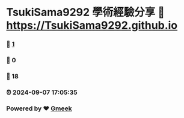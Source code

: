 # TsukiSama9292 學術經驗分享 :link: https://TsukiSama9292.github.io 
### :page_facing_up: [1](https://TsukiSama9292.github.io/tag.html) 
### :speech_balloon: 0 
### :hibiscus: 18 
### :alarm_clock: 2024-09-07 17:05:35 
### Powered by :heart: [Gmeek](https://github.com/Meekdai/Gmeek)
